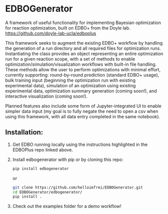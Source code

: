# EDBOGenerator
A framework of useful functionality for implementing Bayesian optimization for reaction optimization, built on EDBO+ from the Doyle lab.
https://github.com/doyle-lab-ucla/edboplus

This framework seeks to augment the existing EDBO+ workflow by handling the generation of a run directory and all required files for optimization runs. 
Instantiating the class provides an object representing an entire optimization run for a given reaction scope, with a set of methods to enable optimization/simulation/visualization workflows with built-in file handling.
These methods allow the user to perform optimizations with minimal effort, currently supporting: round-by-round prediction (standard EDBO+ usage), bulk training input (beginning the optimization run with existing experimental data), simulation of an optimization using existing experimental data, optimization summary generation (coming soon!), and interactive visualization (coming soon!).

Planned features also include some form of Jupyter-integrated UI to enable simpler data input (my goal is to fully negate the need to open a csv when using this framework, with all data entry completed in the same notebook).

## Installation:
1. Get EDBO running locally using the instructions highlighted in the EDBOPlus repo linked above.
2. Install edbogenerator with pip or by cloning this repo:
    ```bash
    pip install edbogenerator
    ```

    or

    ```bash
    git clone https://github.com/helloimfrei/EDBOGenerator.git
    cd EDBOGenerator/edbogenerator/
    pip install .
    ```
4. Check out the examples folder for a demo workflow!


